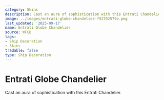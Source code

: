 ```yaml
---
category: Skins
description: Cast an aura of sophistication with this Entrati Chandelier.
image: ../images/entrati-globe-chandelier-f92702579e.png
last_updated: '2025-09-17'
name: Entrati Globe Chandelier
source: WFCD
tags:
- Ship Decoration
- Skins
tradable: false
type: Ship Decoration
---
```


# Entrati Globe Chandelier

Cast an aura of sophistication with this Entrati Chandelier.

